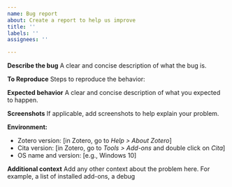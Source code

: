 ```yaml
---
name: Bug report
about: Create a report to help us improve
title: ''
labels: ''
assignees: ''

---
```


<!---
You can follow this template to report a bug. Try and provide as much information as possible.
Please use the search to make sure it hasn't been reported before.
The preferred language is English. You can use [DeepL](https://www.deepl.com/translator) or [Google Translate](https://translate.google.com/) if you need to.
If you are not sure whether to post an issue, you can open a [discussion](https://github.com/diegodlh/zotero-cita/discussions) instead.
-->

**Describe the bug**
A clear and concise description of what the bug is.

**To Reproduce**
Steps to reproduce the behavior:

**Expected behavior**
A clear and concise description of what you expected to happen.

**Screenshots**
If applicable, add screenshots to help explain your problem.

**Environment:**
 - Zotero version: [in Zotero, go to *Help > About Zotero*]
 - Cita version: [in Zotero, go to *Tools > Add-ons* and double click on *Cita*]
 - OS name and version: [e.g., Windows 10]

**Additional context**
Add any other context about the problem here. For example, a list of installed add-ons, a debug 

<!---
If possible, attach a debug output log:
1. Enable logging: in Zotero, go to Help > Debug Output Logging > Enable.
2. Follow the steps to reproduce the behavior described above.
3. Go to Help > Debug Output Logging > View Output.
4. On the window that opens, go to File > Save to save the log. Attach this file to this bug report.
5. Close the Debug Output window and disable logging: Help > Debug Output Logging > Disable.
-->

